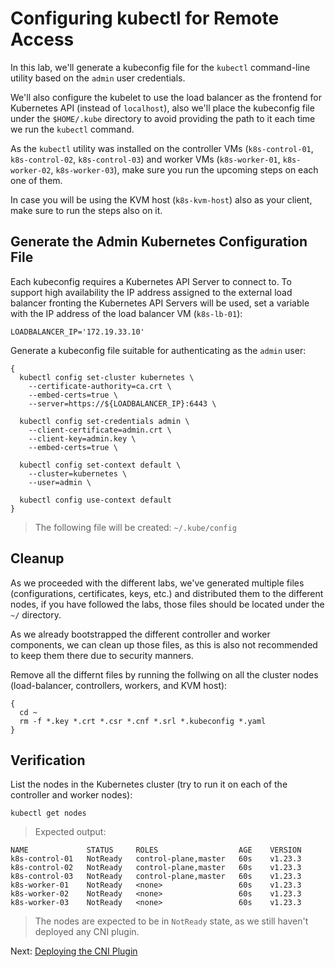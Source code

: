 # Configuring kubectl for Remote Access

In this lab, we'll generate a kubeconfig file for the `kubectl` command-line utility based on the `admin` user credentials.

We'll also configure the kubelet to use the load balancer as the frontend for Kubernetes API (instead of `localhost`), also we'll place the kubeconfig file under the `$HOME/.kube` directory to avoid providing the path to it each time we run the `kubectl` command.

As the `kubectl` utility was installed on the controller VMs (`k8s-control-01`, `k8s-control-02`, `k8s-control-03`) and worker VMs (`k8s-worker-01`, `k8s-worker-02`, `k8s-worker-03`), make sure you run the upcoming steps on each one of them.

In case you will be using the KVM host (`k8s-kvm-host`) also as your client, make sure to run the steps also on it.

## Generate the Admin Kubernetes Configuration File

Each kubeconfig requires a Kubernetes API Server to connect to. To support high availability the IP address assigned to the external load balancer fronting the Kubernetes API Servers will be used, set a variable with the IP address of the load balancer VM (`k8s-lb-01`):
```
LOADBALANCER_IP='172.19.33.10'
```

Generate a kubeconfig file suitable for authenticating as the `admin` user:

```
{
  kubectl config set-cluster kubernetes \
    --certificate-authority=ca.crt \
    --embed-certs=true \
    --server=https://${LOADBALANCER_IP}:6443 \

  kubectl config set-credentials admin \
    --client-certificate=admin.crt \
    --client-key=admin.key \
    --embed-certs=true \

  kubectl config set-context default \
    --cluster=kubernetes \
    --user=admin \

  kubectl config use-context default
}
```
> The following file will be created: `~/.kube/config`

## Cleanup
As we proceeded with the different labs, we've generated multiple files (configurations, certificates, keys, etc.) and distributed them to the different nodes, if you have followed the labs, those files should be located under the `~/` directory.

As we already bootstrapped the different controller and worker components, we can clean up those files, as this is also not recommended to keep them there due to security manners.

Remove all the differnt files by running the follwing on all the cluster nodes (load-balancer, controllers, workers, and KVM host):
```
{
  cd ~
  rm -f *.key *.crt *.csr *.cnf *.srl *.kubeconfig *.yaml
}
```

## Verification
List the nodes in the Kubernetes cluster (try to run it on each of the controller and worker nodes):
```
kubectl get nodes
```

> Expected output:
```
NAME             STATUS     ROLES                  AGE    VERSION
k8s-control-01   NotReady   control-plane,master   60s    v1.23.3
k8s-control-02   NotReady   control-plane,master   60s    v1.23.3
k8s-control-03   NotReady   control-plane,master   60s    v1.23.3
k8s-worker-01    NotReady   <none>                 60s    v1.23.3
k8s-worker-02    NotReady   <none>                 60s    v1.23.3
k8s-worker-03    NotReady   <none>                 60s    v1.23.3
```
> The nodes are expected to be in `NotReady` state, as we still haven't deployed any CNI plugin.

Next: [Deploying the CNI Plugin](14-cni-plugin.md)
